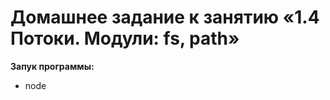 # Домашнее задание к занятию «1.4 Потоки. Модули: fs, path»

**Запук программы:**
* node <script> <command> [option]
* Например: node app log --filename="test.txt"

**Выбрать вариант ответа:**
* Бросаем монетку... Ваш выбор: "орёл" (0) или "решка" (1) ?
* Пользователь выбирает для ответа 0 или 1

**Запись результатов:**
* Результат записывается в файл указанный в опции --filename

